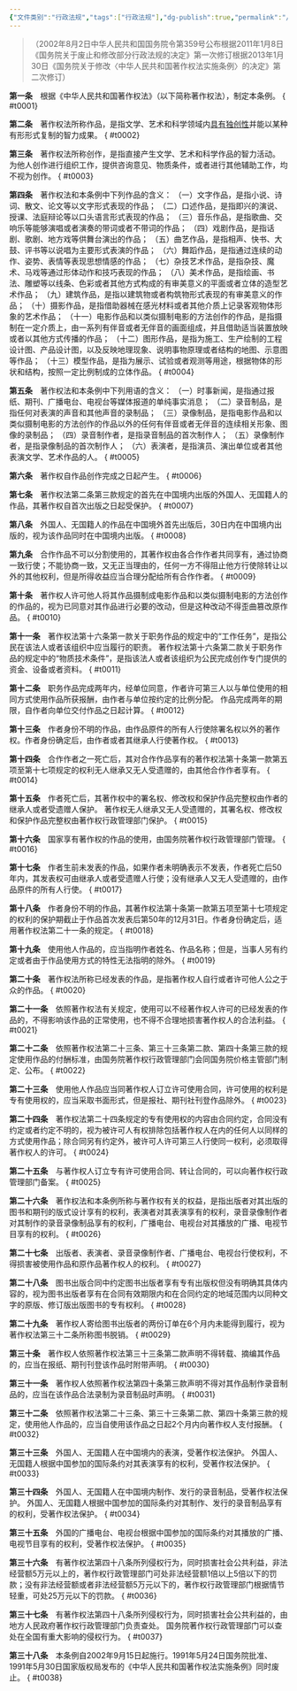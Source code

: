 ```yaml
---
{"文件类别":"行政法规","tags":["行政法规"],"dg-publish":true,"permalink":"/法条/行政法规/中华人民共和国著作权法实施条例/","dgPassFrontmatter":true}
---
```



>（2002年8月2日中华人民共和国国务院令第359号公布根据2011年1月8日《国务院关于废止和修改部分行政法规的决定》第一次修订根据2013年1月30日《国务院关于修改〈中华人民共和国著作权法实施条例〉的决定》第二次修订）

**第一条**　根据《中华人民共和国著作权法》（以下简称著作权法），制定本条例。
{ #t0001}


**第二条**　著作权法所称作品，是指文学、艺术和科学领域内<u>具有独创性</u>并能以某种有形形式复制的智力成果。
{ #t0002}


**第三条**　著作权法所称创作，是指直接产生文学、艺术和科学作品的智力活动。
为他人创作进行组织工作，提供咨询意见、物质条件，或者进行其他辅助工作，均不视为创作。
{ #t0003}


**第四条**　著作权法和本条例中下列作品的含义：
（一）文字作品，是指小说、诗词、散文、论文等以文字形式表现的作品；
（二）口述作品，是指即兴的演说、授课、法庭辩论等以口头语言形式表现的作品；
（三）音乐作品，是指歌曲、交响乐等能够演唱或者演奏的带词或者不带词的作品；
（四）戏剧作品，是指话剧、歌剧、地方戏等供舞台演出的作品；
（五）曲艺作品，是指相声、快书、大鼓、评书等以说唱为主要形式表演的作品；
（六）舞蹈作品，是指通过连续的动作、姿势、表情等表现思想情感的作品；
（七）杂技艺术作品，是指杂技、魔术、马戏等通过形体动作和技巧表现的作品；
（八）美术作品，是指绘画、书法、雕塑等以线条、色彩或者其他方式构成的有审美意义的平面或者立体的造型艺术作品；
（九）建筑作品，是指以建筑物或者构筑物形式表现的有审美意义的作品；
（十）摄影作品，是指借助器械在感光材料或者其他介质上记录客观物体形象的艺术作品；
（十一）电影作品和以类似摄制电影的方法创作的作品，是指摄制在一定介质上，由一系列有伴音或者无伴音的画面组成，并且借助适当装置放映或者以其他方式传播的作品；
（十二）图形作品，是指为施工、生产绘制的工程设计图、产品设计图，以及反映地理现象、说明事物原理或者结构的地图、示意图等作品；
（十三）模型作品，是指为展示、试验或者观测等用途，根据物体的形状和结构，按照一定比例制成的立体作品。
{ #t0004}


**第五条**　著作权法和本条例中下列用语的含义：
（一）时事新闻，是指通过报纸、期刊、广播电台、电视台等媒体报道的单纯事实消息；
（二）录音制品，是指任何对表演的声音和其他声音的录制品；
（三）录像制品，是指电影作品和以类似摄制电影的方法创作的作品以外的任何有伴音或者无伴音的连续相关形象、图像的录制品；
（四）录音制作者，是指录音制品的首次制作人；
（五）录像制作者，是指录像制品的首次制作人；
（六）表演者，是指演员、演出单位或者其他表演文学、艺术作品的人。
{ #t0005}


**第六条**　著作权自作品创作完成之日起产生。
{ #t0006}


**第七条**　著作权法第二条第三款规定的首先在中国境内出版的外国人、无国籍人的作品，其著作权自首次出版之日起受保护。
{ #t0007}


**第八条**　外国人、无国籍人的作品在中国境外首先出版后，30日内在中国境内出版的，视为该作品同时在中国境内出版。
{ #t0008}


**第九条**　合作作品不可以分割使用的，其著作权由各合作作者共同享有，通过协商一致行使；不能协商一致，又无正当理由的，任何一方不得阻止他方行使除转让以外的其他权利，但是所得收益应当合理分配给所有合作作者。
{ #t0009}


**第十条**　著作权人许可他人将其作品摄制成电影作品和以类似摄制电影的方法创作的作品的，视为已同意对其作品进行必要的改动，但是这种改动不得歪曲篡改原作品。
{ #t0010}


**第十一条**　著作权法第十六条第一款关于职务作品的规定中的“工作任务”，是指公民在该法人或者该组织中应当履行的职责。
著作权法第十六条第二款关于职务作品的规定中的“物质技术条件”，是指该法人或者该组织为公民完成创作专门提供的资金、设备或者资料。
{ #t0011}


**第十二条**　职务作品完成两年内，经单位同意，作者许可第三人以与单位使用的相同方式使用作品所获报酬，由作者与单位按约定的比例分配。
作品完成两年的期限，自作者向单位交付作品之日起计算。
{ #t0012}


**第十三条**　作者身份不明的作品，由作品原件的所有人行使除署名权以外的著作权。作者身份确定后，由作者或者其继承人行使著作权。
{ #t0013}


**第十四条**　合作作者之一死亡后，其对合作作品享有的著作权法第十条第一款第五项至第十七项规定的权利无人继承又无人受遗赠的，由其他合作作者享有。
{ #t0014}


**第十五条**　作者死亡后，其著作权中的署名权、修改权和保护作品完整权由作者的继承人或者受遗赠人保护。
著作权无人继承又无人受遗赠的，其署名权、修改权和保护作品完整权由著作权行政管理部门保护。
{ #t0015}


**第十六条**　国家享有著作权的作品的使用，由国务院著作权行政管理部门管理。
{ #t0016}


**第十七条**　作者生前未发表的作品，如果作者未明确表示不发表，作者死亡后50年内，其发表权可由继承人或者受遗赠人行使；没有继承人又无人受遗赠的，由作品原件的所有人行使。
{ #t0017}


**第十八条**　作者身份不明的作品，其著作权法第十条第一款第五项至第十七项规定的权利的保护期截止于作品首次发表后第50年的12月31日。作者身份确定后，适用著作权法第二十一条的规定。
{ #t0018}


**第十九条**　使用他人作品的，应当指明作者姓名、作品名称；但是，当事人另有约定或者由于作品使用方式的特性无法指明的除外。
{ #t0019}


**第二十条**　著作权法所称已经发表的作品，是指著作权人自行或者许可他人公之于众的作品。
{ #t0020}


**第二十一条**　依照著作权法有关规定，使用可以不经著作权人许可的已经发表的作品的，不得影响该作品的正常使用，也不得不合理地损害著作权人的合法利益。
{ #t0021}


**第二十二条**　依照著作权法第二十三条、第三十三条第二款、第四十条第三款的规定使用作品的付酬标准，由国务院著作权行政管理部门会同国务院价格主管部门制定、公布。
{ #t0022}


**第二十三条**　使用他人作品应当同著作权人订立许可使用合同，许可使用的权利是专有使用权的，应当采取书面形式，但是报社、期刊社刊登作品除外。
{ #t0023}


**第二十四条**　著作权法第二十四条规定的专有使用权的内容由合同约定，合同没有约定或者约定不明的，视为被许可人有权排除包括著作权人在内的任何人以同样的方式使用作品；除合同另有约定外，被许可人许可第三人行使同一权利，必须取得著作权人的许可。
{ #t0024}


**第二十五条**　与著作权人订立专有许可使用合同、转让合同的，可以向著作权行政管理部门备案。
{ #t0025}


**第二十六条**　著作权法和本条例所称与著作权有关的权益，是指出版者对其出版的图书和期刊的版式设计享有的权利，表演者对其表演享有的权利，录音录像制作者对其制作的录音录像制品享有的权利，广播电台、电视台对其播放的广播、电视节目享有的权利。
{ #t0026}


**第二十七条**　出版者、表演者、录音录像制作者、广播电台、电视台行使权利，不得损害被使用作品和原作品著作权人的权利。
{ #t0027}


**第二十八条**　图书出版合同中约定图书出版者享有专有出版权但没有明确其具体内容的，视为图书出版者享有在合同有效期限内和在合同约定的地域范围内以同种文字的原版、修订版出版图书的专有权利。
{ #t0028}


**第二十九条**　著作权人寄给图书出版者的两份订单在6个月内未能得到履行，视为著作权法第三十二条所称图书脱销。
{ #t0029}


**第三十条**　著作权人依照著作权法第三十三条第二款声明不得转载、摘编其作品的，应当在报纸、期刊刊登该作品时附带声明。
{ #t0030}


**第三十一条**　著作权人依照著作权法第四十条第三款声明不得对其作品制作录音制品的，应当在该作品合法录制为录音制品时声明。
{ #t0031}


**第三十二条**　依照著作权法第二十三条、第三十三条第二款、第四十条第三款的规定，使用他人作品的，应当自使用该作品之日起2个月内向著作权人支付报酬。
{ #t0032}


**第三十三条**　外国人、无国籍人在中国境内的表演，受著作权法保护。
外国人、无国籍人根据中国参加的国际条约对其表演享有的权利，受著作权法保护。
{ #t0033}


**第三十四条**　外国人、无国籍人在中国境内制作、发行的录音制品，受著作权法保护。
外国人、无国籍人根据中国参加的国际条约对其制作、发行的录音制品享有的权利，受著作权法保护。
{ #t0034}


**第三十五条**　外国的广播电台、电视台根据中国参加的国际条约对其播放的广播、电视节目享有的权利，受著作权法保护。
{ #t0035}


**第三十六条**　有著作权法第四十八条所列侵权行为，同时损害社会公共利益，非法经营额5万元以上的，著作权行政管理部门可处非法经营额1倍以上5倍以下的罚款；没有非法经营额或者非法经营额5万元以下的，著作权行政管理部门根据情节轻重，可处25万元以下的罚款。
{ #t0036}


**第三十七条**　有著作权法第四十八条所列侵权行为，同时损害社会公共利益的，由地方人民政府著作权行政管理部门负责查处。
国务院著作权行政管理部门可以查处在全国有重大影响的侵权行为。
{ #t0037}


**第三十八条**　本条例自2002年9月15日起施行。1991年5月24日国务院批准、1991年5月30日国家版权局发布的《中华人民共和国著作权法实施条例》同时废止。
{ #t0038}
